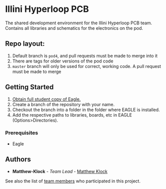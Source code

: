 # Illini Hyperloop PCB

The shared development environment for the Illini Hyperloop PCB team. Contains all libraries and schematics for the electronics on the pod. 

## Repo layout:
1. Default branch is `pod4`, and pull requests must be made to merge into it
2. There are tags for older versions of the pod code
3. `master` branch will only be used for correct, working code. A pull request must be made to merge

## Getting Started

1. [Obtain full student copy of Eagle.](https://www.autodesk.com/education/free-software/eagle)
2. Create a branch of the repository with your name.
3. Checkout the branch into a folder in the folder where EAGLE is installed. 
4. Add the respective paths to libraries, boards, etc in EAGLE (Options>Directories).

### Prerequisites

* Eagle 


## Authors

* **Matthew-Klock** - *Team Lead* - [Matthew Klock](https://github.com/Matthew-Klock)

See also the list of [team members](https://github.com/orgs/IlliniHyperloopComputing/teams/pcb-team) who participated in this project.
